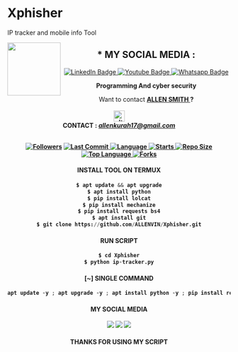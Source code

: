 # Xphisher
IP tracker and mobile info Tool

<img src="https://github.com/ALLENVIN/ALLENVIN/blob/main/IMAGE/ALLENVIN.gif" width="120" height="120" align="left">
<center>

  
  
   ## * MY SOCIAL MEDIA : <br>
</div>
<div id="badges">
  <a href="https://www.facebook.com/allen.kurah.1">
    <img src="https://img.shields.io/badge/facebook-blue?style=for-the-badge&logo=facebook&logoColor=white" alt="LinkedIn Badge"/>
  </a>
  <a href="https://youtube.com/channel/UCltZa70P-aarP7hK6X38cmA">
    <img src="https://img.shields.io/badge/YouTube-red?style=for-the-badge&logo=youtube&logoColor=white" alt="Youtube Badge"/>
  </a>
  <a href="https://wa.me/+2348164404128">
    <img src="https://img.shields.io/badge/Whatsapp-green?style=for-the-badge&logo=whatsapp&logoColor=white" alt="Whatsapp Badge"/>
  </a>
</div>


____Programming And cyber security____
 
Want to contact <a href="https://github.com/ALLENVIN"><b>ALLEN SMITH </a> ?</br><br>
<img src="https://github.com/ALLENVIN/ALLENVIN/blob/main/IMAGE/contact.png" alt="alt text" width="25" height="25"> <br>
CONTACT : <i>allenkurah17@gmail.com</i>  <br> <br> 
 
 
<a href="https://github.com/ALLENVIN/followers">
<img title="Followers" src="https://img.shields.io/github/followers/ALLENVIN?label=Followers&color=blue&style=flat-square"></a>
<a href="https://github.com/ALLENVIN/termux-style/stargazers/">
  <a href="https://github.com/ALLENVIN/Xphisher">
    <img alt="Last Commit" src="https://img.shields.io/github/last-commit/ALLENVIN/Xphisher.svg"/>
  </a>
  <a href="https://github.com/ALLENVIN/Xphisher">
    <img alt="Language" src="https://img.shields.io/github/languages/count/ALLENVIN/Xphisher.svg"/>
  </a>
  <a href="https://github.com/ALLENVIN/Xphisher">
    <img alt="Starts" src="https://img.shields.io/github/stars/ALLENVIN/Xphisher.svg"/>
  </a>
<a href="https://github.com/ALLENVIN/Xphisher">
    <img alt="Repo Size" src="https://img.shields.io/github/repo-size/ALLENVIN/Xphisher.svg"/>
  </a>
 
<a href="https://github.com/ALLENVIN/Xphisher">
    <img alt="Top Language" src="https://img.shields.io/github/languages/top/ALLENVIN/Xphisher.svg"/> <a href="https://github.com/ALLENVIN/Xphisher">
    <img alt="Forks" src="https://img.shields.io/github/forks/ALLENVIN/Xphisher.svg"/>
  </a>
</div>
 
<p align="center">
 
#### INSTALL TOOL ON TERMUX
```python
$ apt update && apt upgrade
$ apt install python
$ pip install lolcat
$ pip install mechanize
$ pip install requests bs4
$ apt install git
$ git clone https://github.com/ALLENVIN/Xphisher.git
```
#### RUN SCRIPT
```python
$ cd Xphisher
$ python ip-tracker.py
```
 
#### [~] SINGLE COMMAND
 
```python
apt update -y ; apt upgrade -y ; apt install python -y ; pip install requests ; pip install mechanize ; pip install lolcat ; pip install bs4 ; apt install git -y ; git clone https://github.com/ALLENVIN/Xphisher ; cd Xphisher ; python ip-tracker.py
```

#### MY SOCIAL MEDIA
 
[![](https://img.shields.io/badge/Github-black?logo=Github&logoColor=black&labelColor=white)](https://github.com/ALLENVIN)
[![](https://img.shields.io/badge/Facebook-blue?logo=Facebook&logoColor=blue&labelColor=white)](https://www.facebook.com/allen.kurah.1)
[![](https://img.shields.io/badge/whatsapp-green?logo=whatsapp&logoColor=green&labelColor=white)](https://wa.me/+2348164404128) 
 
 
 
#### THANKS FOR USING MY SCRIPT
 
